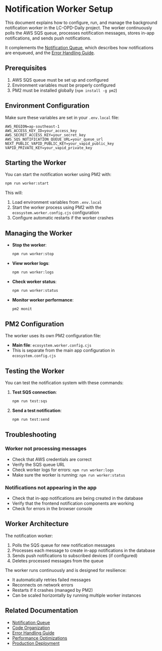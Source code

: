 # Notification Worker Setup

This document explains how to configure, run, and manage the background notification worker in the LC-OPD-Daily project. The worker continuously polls the AWS SQS queue, processes notification messages, stores in-app notifications, and sends push notifications.

It complements the [Notification Queue](./notification-queue.md), which describes how notifications are enqueued, and the [Error Handling Guide](./error-handling-guide.md).

## Prerequisites

1. AWS SQS queue must be set up and configured
2. Environment variables must be properly configured
3. PM2 must be installed globally (`npm install -g pm2`)

## Environment Configuration

Make sure these variables are set in your `.env.local` file:

```
AWS_REGION=ap-southeast-1
AWS_ACCESS_KEY_ID=your_access_key
AWS_SECRET_ACCESS_KEY=your_secret_key
AWS_SQS_NOTIFICATION_QUEUE_URL=your_queue_url
NEXT_PUBLIC_VAPID_PUBLIC_KEY=your_vapid_public_key
VAPID_PRIVATE_KEY=your_vapid_private_key
```

## Starting the Worker

You can start the notification worker using PM2 with:

```bash
npm run worker:start
```

This will:

1. Load environment variables from `.env.local`
2. Start the worker process using PM2 with the `ecosystem.worker.config.cjs` configuration
3. Configure automatic restarts if the worker crashes

## Managing the Worker

- **Stop the worker**:

  ```bash
  npm run worker:stop
  ```

- **View worker logs**:

  ```bash
  npm run worker:logs
  ```

- **Check worker status**:

  ```bash
  npm run worker:status
  ```

- **Monitor worker performance**:
  ```bash
  pm2 monit
  ```

## PM2 Configuration

The worker uses its own PM2 configuration file:

- **Main file**: `ecosystem.worker.config.cjs`
- This is separate from the main app configuration in `ecosystem.config.cjs`

## Testing the Worker

You can test the notification system with these commands:

1. **Test SQS connection**:

   ```bash
   npm run test:sqs
   ```

2. **Send a test notification**:
   ```bash
   npm run test:send
   ```

## Troubleshooting

### Worker not processing messages

- Check that AWS credentials are correct
- Verify the SQS queue URL
- Check worker logs for errors: `npm run worker:logs`
- Make sure the worker is running: `npm run worker:status`

### Notifications not appearing in the app

- Check that in-app notifications are being created in the database
- Verify that the frontend notification components are working
- Check for errors in the browser console

## Worker Architecture

The notification worker:

1. Polls the SQS queue for new notification messages
2. Processes each message to create in-app notifications in the database
3. Sends push notifications to subscribed devices (if configured)
4. Deletes processed messages from the queue

The worker runs continuously and is designed for resilience:

- It automatically retries failed messages
- Reconnects on network errors
- Restarts if it crashes (managed by PM2)
- Can be scaled horizontally by running multiple worker instances

## Related Documentation

- [Notification Queue](./notification-queue.md)
- [Code Organization](./code-organization.md)
- [Error Handling Guide](./error-handling-guide.md)
- [Performance Optimizations](./performance-optimizations.md)
- [Production Deployment](./production-deployment.md)
